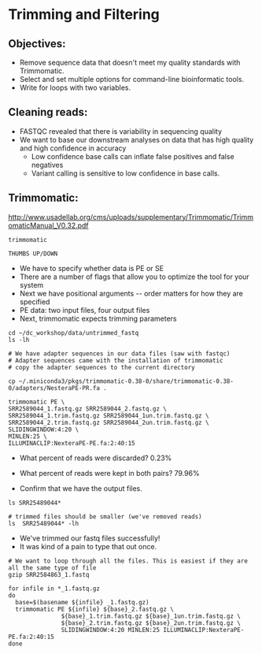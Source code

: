 # Trimming and Filtering

## Objectives:
* Remove sequence data that doesn't meet my quality standards with Trimmomatic.
* Select and set multiple options for command-line bioinformatic tools.
* Write for loops with two variables.


## Cleaning reads:
* FASTQC revealed that there is variability in sequencing quality
* We want to base our downstream analyses on data that has high quality and high confidence in accuracy
  * Low confidence base calls can inflate false positives and false negatives
  * Variant calling is sensitive to low confidence in base calls.

## Trimmomatic:
http://www.usadellab.org/cms/uploads/supplementary/Trimmomatic/TrimmomaticManual_V0.32.pdf
```
trimmomatic

THUMBS UP/DOWN
```
* We have to specify whether data is PE or SE
* There are a number of flags that allow you to optimize the tool for your system
* Next we have positional arguments -- order matters for how they are specified
* PE data: two input files, four output files
* Next, trimmomatic expects trimming parameters

```
cd ~/dc_workshop/data/untrimmed_fastq
ls -lh

# We have adapter sequences in our data files (saw with fastqc)
# Adapter sequences came with the installation of trimmomatic
# copy the adapter sequences to the current directory

cp ~/.miniconda3/pkgs/trimmomatic-0.38-0/share/trimmomatic-0.38-0/adapters/NesteraPE-PR.fa .

trimmomatic PE \
SRR2589044_1.fastq.gz SRR2589044_2.fastq.gz \
SRR2589044_1.trim.fastq.gz SRR2589044_1un.trim.fastq.gz \
SRR2589044_2.trim.fastq.gz SRR2589044_2un.trim.fastq.gz \
SLIDINGWINDOW:4:20 \		
MINLEN:25 \			
ILLUMINACLIP:NexteraPE-PE.fa:2:40:15

```

* What percent of reads were discarded? 0.23%
* What percent of reads were kept in both pairs? 79.96%

* Confirm that we have the output files.
```
ls SRR25489044*

# trimmed files should be smaller (we've removed reads)
ls  SRR25489044* -lh
```
* We've trimmed our fastq files successfully!
* It was kind of a pain to type that out once.

```
# We want to loop through all the files. This is easiest if they are all the same type of file
gzip SRR2584863_1.fastq 

for infile in *_1.fastq.gz
do
  base=$(basename ${infile} _1.fastq.gz)
  trimmomatic PE ${infile} ${base}_2.fastq.gz \
               ${base}_1.trim.fastq.gz ${base}_1un.trim.fastq.gz \
               ${base}_2.trim.fastq.gz ${base}_2un.trim.fastq.gz \
               SLIDINGWINDOW:4:20 MINLEN:25 ILLUMINACLIP:NexteraPE-PE.fa:2:40:15 
done

```
